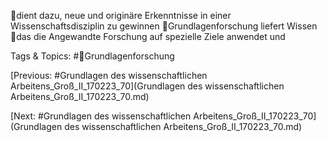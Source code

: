 dient dazu, neue und originäre Erkenntnisse in einer 
Wissenschaftsdisziplin zu gewinnen
Grundlagenforschung liefert Wissen
das die Angewandte Forschung auf spezielle Ziele anwendet 
und 

   Tags & Topics:
   #Grundlagenforschung

[Previous: #Grundlagen des wissenschaftlichen Arbeitens_Groß_II_170223_70](Grundlagen des wissenschaftlichen Arbeitens_Groß_II_170223_70.md)

[Next: #Grundlagen des wissenschaftlichen Arbeitens_Groß_II_170223_70](Grundlagen des wissenschaftlichen Arbeitens_Groß_II_170223_70.md)
